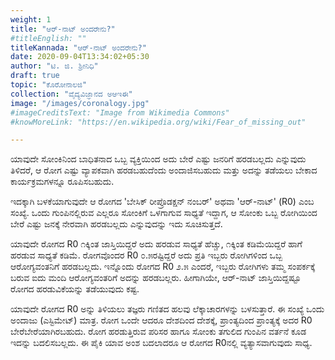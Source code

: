 ```yaml
---
weight: 1
title: "ಆರ್-ನಾಟ್ ಅಂದರೇನು?"
#titleEnglish: ""
titleKannada: "ಆರ್-ನಾಟ್ ಅಂದರೇನು?"
date: 2020-09-04T13:34:02+05:30
author: "ಟಿ. ಜಿ. ಶ್ರೀನಿಧಿ"
draft: true
topic: "ಕೊರೋನಾಲಜಿ"
collection: "ವೈದ್ಯವಿಜ್ಞಾನದ ಅಆಇಈ"
image: "/images/coronalogy.jpg"
#imageCreditsText: "Image from Wikimedia Commons"
#knowMoreLink: "https://en.wikipedia.org/wiki/Fear_of_missing_out"

---
```


ಯಾವುದೇ ಸೋಂಕಿನಿಂದ ಬಾಧಿತನಾದ ಒಬ್ಬ ವ್ಯಕ್ತಿಯಿಂದ ಅದು ಬೇರೆ ಎಷ್ಟು ಜನರಿಗೆ ಹರಡಬಲ್ಲದು ಎನ್ನುವುದು ತಿಳಿದರೆ, ಆ ರೋಗ ಎಷ್ಟು ವ್ಯಾಪಕವಾಗಿ ಹರಡಬಹುದೆಂದು ಅಂದಾಜಿಸಬಹುದು ಮತ್ತು ಅದನ್ನು ತಡೆಯಲು ಬೇಕಾದ ಕಾರ್ಯಕ್ರಮಗಳನ್ನೂ ರೂಪಿಸಬಹುದು. 

ಇದಕ್ಕಾಗಿ ಬಳಕೆಯಾಗುವುದೇ ಆ ರೋಗದ 'ಬೇಸಿಕ್ ರೀಪ್ರೊಡಕ್ಷನ್ ನಂಬರ್' ಅಥವಾ 'ಆರ್-ನಾಟ್' (R0) ಎಂಬ ಸಂಖ್ಯೆ. ಒಂದು ಗುಂಪಿನಲ್ಲಿರುವ ಎಲ್ಲರೂ ಸೋಂಕಿಗೆ ಒಳಗಾಗುವ ಸಾಧ್ಯತೆ ಇದ್ದಾಗ, ಆ ಸೋಂಕು ಒಬ್ಬ ರೋಗಿಯಿಂದ ಬೇರೆ ಎಷ್ಟು ಜನಕ್ಕೆ ನೇರವಾಗಿ ಹರಡಬಲ್ಲದು ಎನ್ನುವುದನ್ನು ಇದು ಸೂಚಿಸುತ್ತದೆ. 

ಯಾವುದೇ ರೋಗದ R0 ೧ಕ್ಕಿಂತ ಜಾಸ್ತಿಯಿದ್ದರೆ ಅದು ಹರಡುವ ಸಾಧ್ಯತೆ ಹೆಚ್ಚು, ೧ಕ್ಕಿಂತ ಕಡಿಮೆಯಿದ್ದರೆ ಹಾಗೆ ಹರಡುವ ಸಾಧ್ಯತೆ ಕಡಿಮೆ. ರೋಗವೊಂದರ R0 ೦.೫ರಷ್ಟಿದ್ದರೆ ಅದು ಪ್ರತಿ ಇಬ್ಬರು ರೋಗಿಗಳಿಂದ ಒಬ್ಬ ಆರೋಗ್ಯವಂತನಿಗೆ ಹರಡಬಲ್ಲದು. ಇನ್ನೊಂದು ರೋಗದ R0 ೨.೫ ಎಂದರೆ, ಇಬ್ಬರು ರೋಗಿಗಳು ತಮ್ಮ ಸಂಪರ್ಕಕ್ಕೆ ಬರುವ ಐದು ಮಂದಿ ಆರೋಗ್ಯವಂತರಿಗೆ ಅದನ್ನು ಹರಡಬಲ್ಲರು. ಹೀಗಾಗಿಯೇ, ಆರ್-ನಾಟ್ ಜಾಸ್ತಿಯಿದ್ದಷ್ಟೂ ರೋಗದ ಹರಡುವಿಕೆಯನ್ನು ತಡೆಯುವುದು ಕಷ್ಟ.

ಯಾವುದೇ ರೋಗದ R0 ಅನ್ನು ತಿಳಿಯಲು ತಜ್ಞರು ಗಣಿತದ ಹಲವು ಲೆಕ್ಕಾಚಾರಗಳನ್ನು ಬಳಸುತ್ತಾರೆ. ಈ ಸಂಖ್ಯೆ ಒಂದು ಅಂದಾಜು (ಎಸ್ಟಿಮೇಟ್) ಮಾತ್ರ. ರೋಗ ಒಂದೇ ಆದರೂ ದೇಶದಿಂದ ದೇಶಕ್ಕೆ, ಪ್ರಾಂತ್ಯದಿಂದ ಪ್ರಾಂತ್ಯಕ್ಕೆ ಅದರ R0 ಬೇರೆಬೇರೆಯಾಗಿರಬಹುದು. ರೋಗ ಹರಡುತ್ತಿರುವ ಪರಿಸರ ಹಾಗೂ ಸೋಂಕು ತಗುಲಿದ ಗುಂಪಿನ ವರ್ತನೆ ಕೂಡ ಇದನ್ನು ಬದಲಿಸಬಲ್ಲದು. ಈ ಪೈಕಿ ಯಾವ ಅಂಶ ಬದಲಾದರೂ ಆ ರೋಗದ R0ನಲ್ಲಿ ವ್ಯತ್ಯಾಸವಾಗುವುದು ಸಾಧ್ಯ.